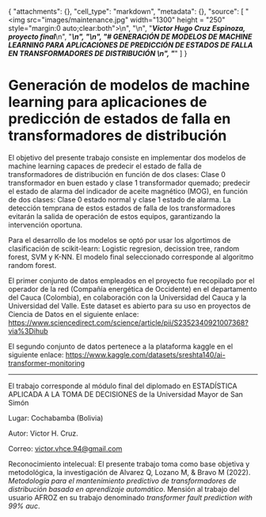   {
   "attachments": {},
   "cell_type": "markdown",
   "metadata": {},
   "source": [
    "<img src=\"images/maintenance.jpg\" width=\"1300\"  height = \"250\" style=\"margin:0 auto;clear:both\">\n",
    "\n",
    "***Victor Hugo Cruz Espinoza, proyecto final***\n",
    "___\n",
    "\n",
    "# **GENERACIÓN DE MODELOS DE MACHINE LEARNING PARA APLICACIONES DE PREDICCIÓN DE ESTADOS DE FALLA EN TRANSFORMADORES DE DISTRIBUCIÓN** \n",
    "___"
   ]
  }
# Generación de modelos de machine learning para aplicaciones de predicción de estados de falla en transformadores de distribución

El objetivo del presente trabajo consiste en implementar dos modelos de machine learning capaces de predecir el estado de falla de transformadores de distribución en función de dos clases: Clase 0 transformador en buen estado y clase 1 transformador quemado; predecir el estado de alarma del indicador de aceite magnético (MOG), en función de dos clases: Clase 0 estado normal y clase 1 estado de alarma. La detección temprana de estos estados de falla de los transformadores evitarán la salida de operación de estos equipos, garantizando la intervención oportuna.  

Para el desarrollo de los modelos se optó por usar los algortimos de clasificación de scikit-learn: Logistic regresion, decission tree, random forest, SVM y K-NN. El modelo final seleccionado corresponde al algoritmo random forest.

El primer conjunto de datos empleados en el proyecto fue recopilado por el operador de la red (Compañía energética de Occidente) en el departamento del Cauca (Colombia), en colaboración con la Universidad del Cauca y la Universidad del Valle. Este dataset es abierto para su uso en proyectos de Ciencia de Datos en el siguiente enlace: https://www.sciencedirect.com/science/article/pii/S2352340921007368?via%3Dihub

El segundo conjunto de datos pertenece a la plataforma kaggle en el siguiente enlace: https://www.kaggle.com/datasets/sreshta140/ai-transformer-monitoring 

______

El trabajo corresponde al módulo final del diplomado en ESTADÍSTICA APLICADA A LA TOMA DE DECISIONES de la Universidad Mayor de San Simón 

Lugar: Cochabamba (Bolivia)

Autor: Victor H. Cruz.

Correo: victor.vhce.94@gmail.com

Reconocimiento intelecual: El presente trabajo toma como base objetiva y metodológica, la investigación de Alvarez Q, Lozano M, & Bravo M (2022). *Metodología para el mantenimiento predictivo de transformadores de distribución basada en aprendizaje automático*. Mensión al trabajo del usuario AFROZ en su trabajo denominado *transformer fault prediction with 99% auc*. 
